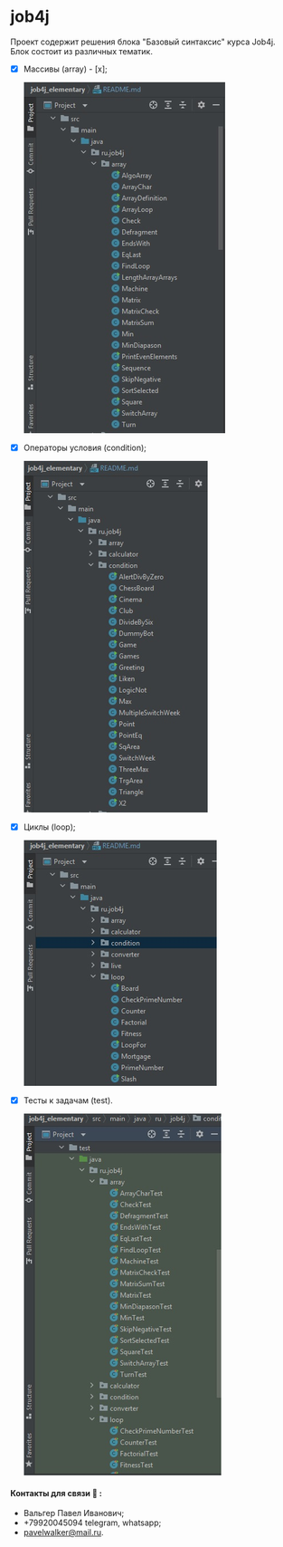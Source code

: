 # job4j
Проект содержит решения блока "Базовый синтаксис" курса Job4j.
Блок состоит из различных тематик.
- [x] Массивы (array) - [x];

   ![](https://github.com/PavelValger/job4j_elementary/blob/master/images/arrays.jpg)
- [x] Операторы условия (condition);

   ![](https://github.com/PavelValger/job4j_elementary/blob/master/images/conditions.jpg)
- [x] Циклы (loop);

   ![](https://github.com/PavelValger/job4j_elementary/blob/master/images/cycles.jpg)
- [x] Тесты к задачам (test).

  ![](https://github.com/PavelValger/job4j_elementary/blob/master/images/test.jpg)
#### Контакты для связи :calling: :
 * Вальгер Павел Иванович;
 * +79920045094 telegram, whatsapp;
 * pavelwalker@mail.ru.